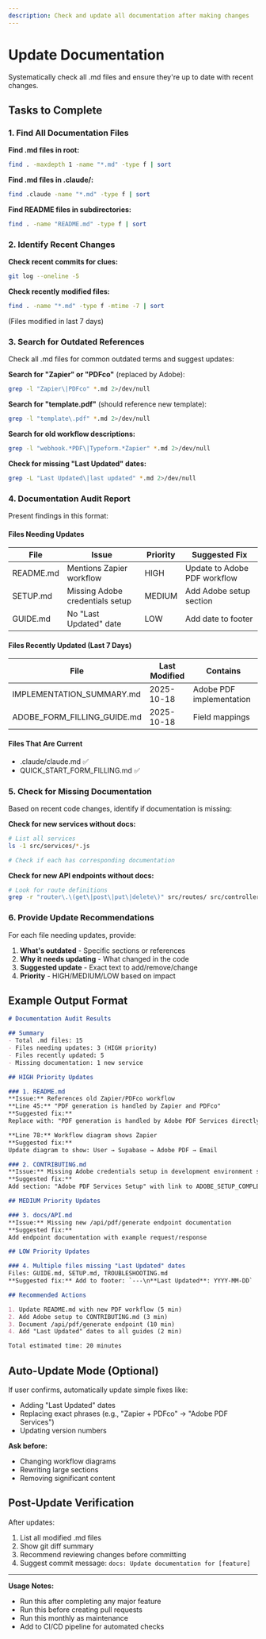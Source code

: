 ```yaml
---
description: Check and update all documentation after making changes
---
```


# Update Documentation

Systematically check all .md files and ensure they're up to date with recent changes.

## Tasks to Complete

### 1. Find All Documentation Files

**Find .md files in root:**
```bash
find . -maxdepth 1 -name "*.md" -type f | sort
```

**Find .md files in .claude/:**
```bash
find .claude -name "*.md" -type f | sort
```

**Find README files in subdirectories:**
```bash
find . -name "README.md" -type f | sort
```

### 2. Identify Recent Changes

**Check recent commits for clues:**
```bash
git log --oneline -5
```

**Check recently modified files:**
```bash
find . -name "*.md" -type f -mtime -7 | sort
```
(Files modified in last 7 days)

### 3. Search for Outdated References

Check all .md files for common outdated terms and suggest updates:

**Search for "Zapier" or "PDFco"** (replaced by Adobe):
```bash
grep -l "Zapier\|PDFco" *.md 2>/dev/null
```

**Search for "template.pdf"** (should reference new template):
```bash
grep -l "template\.pdf" *.md 2>/dev/null
```

**Search for old workflow descriptions:**
```bash
grep -l "webhook.*PDF\|Typeform.*Zapier" *.md 2>/dev/null
```

**Check for missing "Last Updated" dates:**
```bash
grep -L "Last Updated\|last updated" *.md 2>/dev/null
```

### 4. Documentation Audit Report

Present findings in this format:

#### Files Needing Updates

| File | Issue | Priority | Suggested Fix |
|------|-------|----------|---------------|
| README.md | Mentions Zapier workflow | HIGH | Update to Adobe PDF workflow |
| SETUP.md | Missing Adobe credentials setup | MEDIUM | Add Adobe setup section |
| GUIDE.md | No "Last Updated" date | LOW | Add date to footer |

#### Files Recently Updated (Last 7 Days)

| File | Last Modified | Contains |
|------|---------------|----------|
| IMPLEMENTATION_SUMMARY.md | 2025-10-18 | Adobe PDF implementation |
| ADOBE_FORM_FILLING_GUIDE.md | 2025-10-18 | Field mappings |

#### Files That Are Current

- .claude/claude.md ✅
- QUICK_START_FORM_FILLING.md ✅

### 5. Check for Missing Documentation

Based on recent code changes, identify if documentation is missing:

**Check for new services without docs:**
```bash
# List all services
ls -1 src/services/*.js

# Check if each has corresponding documentation
```

**Check for new API endpoints without docs:**
```bash
# Look for route definitions
grep -r "router\.\(get\|post\|put\|delete\)" src/routes/ src/controllers/
```

### 6. Provide Update Recommendations

For each file needing updates, provide:

1. **What's outdated** - Specific sections or references
2. **Why it needs updating** - What changed in the code
3. **Suggested update** - Exact text to add/remove/change
4. **Priority** - HIGH/MEDIUM/LOW based on impact

## Example Output Format

```markdown
# Documentation Audit Results

## Summary
- Total .md files: 15
- Files needing updates: 3 (HIGH priority)
- Files recently updated: 5
- Missing documentation: 1 new service

## HIGH Priority Updates

### 1. README.md
**Issue:** References old Zapier/PDFco workflow
**Line 45:** "PDF generation is handled by Zapier and PDFco"
**Suggested fix:**
Replace with: "PDF generation is handled by Adobe PDF Services directly from Supabase"

**Line 78:** Workflow diagram shows Zapier
**Suggested fix:**
Update diagram to show: User → Supabase → Adobe PDF → Email

### 2. CONTRIBUTING.md
**Issue:** Missing Adobe credentials setup in development environment section
**Suggested fix:**
Add section: "Adobe PDF Services Setup" with link to ADOBE_SETUP_COMPLETE.md

## MEDIUM Priority Updates

### 3. docs/API.md
**Issue:** Missing new /api/pdf/generate endpoint documentation
**Suggested fix:**
Add endpoint documentation with example request/response

## LOW Priority Updates

### 4. Multiple files missing "Last Updated" dates
Files: GUIDE.md, SETUP.md, TROUBLESHOOTING.md
**Suggested fix:** Add to footer: `---\n**Last Updated**: YYYY-MM-DD`

## Recommended Actions

1. Update README.md with new PDF workflow (5 min)
2. Add Adobe setup to CONTRIBUTING.md (3 min)
3. Document /api/pdf/generate endpoint (10 min)
4. Add "Last Updated" dates to all guides (2 min)

Total estimated time: 20 minutes
```

## Auto-Update Mode (Optional)

If user confirms, automatically update simple fixes like:
- Adding "Last Updated" dates
- Replacing exact phrases (e.g., "Zapier + PDFco" → "Adobe PDF Services")
- Updating version numbers

**Ask before:**
- Changing workflow diagrams
- Rewriting large sections
- Removing significant content

## Post-Update Verification

After updates:
1. List all modified .md files
2. Show git diff summary
3. Recommend reviewing changes before committing
4. Suggest commit message: `docs: Update documentation for [feature]`

---

**Usage Notes:**
- Run this after completing any major feature
- Run this before creating pull requests
- Run this monthly as maintenance
- Add to CI/CD pipeline for automated checks
